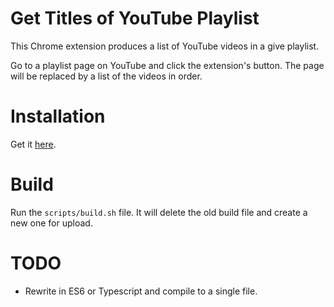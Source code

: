 # Get Titles of YouTube Playlist

This Chrome extension produces a list of YouTube videos in a give playlist.

Go to a playlist page on YouTube and click the extension's button. The page will be replaced by a list of the videos in order.

# Installation

Get it [here](https://chrome.google.com/webstore/detail/show-youtube-titles/jceemgbfbdjdelifcbonehchibfglinl).

# Build

Run the `scripts/build.sh` file. It will delete the old build file and create a new one for upload.

# TODO

* Rewrite in ES6 or Typescript and compile to a single file.
